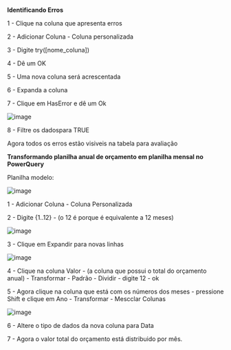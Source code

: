 <b>Identificando Erros</b>

1 - Clique na coluna que apresenta erros

2 - Adicionar Coluna - Coluna personalizada

3 - Digite try([nome_coluna])

4 - Dê um OK

5 - Uma nova coluna será acrescentada

6 - Expanda a coluna

7 - Clique em HasError e dê um Ok

![image](https://github.com/user-attachments/assets/65e17d53-8e67-4afc-b21c-eb956b83b9d5)


8 - Filtre os dadospara TRUE

Agora todos os erros estão visiveis na tabela para avaliação

<b> Transformando planilha anual de orçamento em planilha mensal no PowerQuery </b>

Planilha modelo:

![image](https://github.com/user-attachments/assets/c1602592-0a80-49c2-8662-0fa87649a308)

1 - Adicionar Coluna - Coluna Personalizada

2 - Digite {1..12} - (o 12 é porque é equivalente a 12 meses)

![image](https://github.com/user-attachments/assets/d50eee54-99d1-4ed9-9c7a-3eb08853eaf3)

3 - Clique em Expandir para novas linhas

![image](https://github.com/user-attachments/assets/e2c1922b-2ce2-4ccc-93a4-4158fdf7b513)

4 - Clique na coluna Valor - (a coluna que possui o total do orçamento anual) - Transformar - Padrão - Dividir - digite 12 - ok

5 - Agora clique na coluna que está com os números dos meses - pressione Shift e clique em Ano - Transformar - Mescclar Colunas

![image](https://github.com/user-attachments/assets/3b52d64b-3754-403f-bf17-dc5147f12945)

6 - Altere o tipo de dados da nova coluna para Data

7 - Agora o valor total do orçamento está distribuido por mês.




